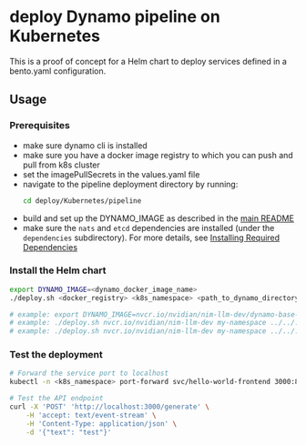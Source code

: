 # deploy Dynamo pipeline on Kubernetes

This is a proof of concept for a Helm chart to deploy services defined in a bento.yaml configuration.

## Usage

### Prerequisites

- make sure dynamo cli is installed
- make sure you have a docker image registry to which you can push and pull from k8s cluster
- set the imagePullSecrets in the values.yaml file
- navigate to the pipeline deployment directory by running:
  ```bash
  cd deploy/Kubernetes/pipeline
  ```
- build and set up the DYNAMO_IMAGE as described in the [main README](../../README.md#building-the-dynamo_image-base-image)
- make sure the `nats` and `etcd` dependencies are installed (under the `dependencies` subdirectory). For more details, see [Installing Required Dependencies](../../../docs/guides/dynamo_deploy.md#installing-required-dependencies)

### Install the Helm chart

```bash
export DYNAMO_IMAGE=<dynamo_docker_image_name>
./deploy.sh <docker_registry> <k8s_namespace> <path_to_dynamo_directory> <dynamo_identifier> [<dynamo_config_file>]

# example: export DYNAMO_IMAGE=nvcr.io/nvidian/nim-llm-dev/dynamo-base-worker:0.0.1
# example: ./deploy.sh nvcr.io/nvidian/nim-llm-dev my-namespace ../../../examples/hello_world/ hello_world:Frontend
# example: ./deploy.sh nvcr.io/nvidian/nim-llm-dev my-namespace ../../../examples/llm graphs.disagg_router:Frontend ../../../examples/llm/configs/disagg_router.yaml
```

### Test the deployment

```bash
# Forward the service port to localhost
kubectl -n <k8s_namespace> port-forward svc/hello-world-frontend 3000:80

# Test the API endpoint
curl -X 'POST' 'http://localhost:3000/generate' \
    -H 'accept: text/event-stream' \
    -H 'Content-Type: application/json' \
    -d '{"text": "test"}'
```